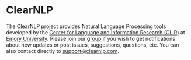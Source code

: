 ClearNLP
=============

The ClearNLP project provides Natural Language Processing tools developed by the [Center for Language and Information Research (CLIR)](http://clir.emory.edu) at [Emory University](http://emory.edu). Please join our [group](https://groups.google.com/forum/?fromgroups#!forum/clearnlp) if you wish to get notifications about new updates or post issues, suggestions, questions, etc. You can also contact directly to [support@clearnlp.com](support@clearnlp.com).
